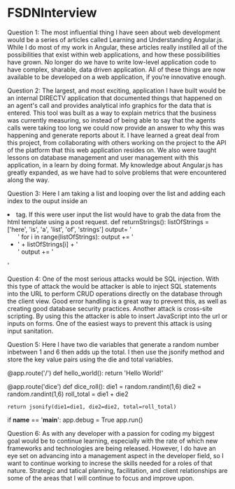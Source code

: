 # FSDNInterview
Question 1: The most influential thing I have seen about web development would be a series of articles called Learning and Understanding Angular.js. While I do most of my work in Angular, these articles really instilled all of the possibilities that exist within web applications, and how these possibilities have grown. No longer do we have to write low-level application code to have complex, sharable, data driven application. All of these things are now available to be developed on a web application, if you’re innovative enough. 

Question 2: The largest, and most exciting, application I have built would be an internal DIRECTV application that documented things that happened on an agent's call and provides analytical info graphics for the data that is entered. This tool was built as a way to explain metrics that the business was currently measuring, so instead of being able to say that the agents calls were taking too long we could now provide an answer to why this was happening and generate reports about it. I have learned a great deal from this project, from collaborating with others working on the project to the API of the platform that this web application resides on. We also were taught lessons on database management and user management with this application, in a learn by doing format. My knowledge about Angular.js has greatly expanded, as we have had to solve problems that were encountered along the way. 

Question 3: Here I am taking a list and looping over the list and adding each index to the ouput inside an <li> tag. If this were user input the list would have to grab the data from the html template using a post request. 
def returnStrings():
   listOfStrings = ['here', 'is', 'a', 'list', 'of', 'strings']
   output= '<html><body><ul>'
   for i in range(listOfStrings):
      output += '<li>' + listOfStrings[i] + '</li>'
   output += '</ul> </body></html>'

Question 4: One of the most serious attacks would be SQL injection. With this type of attack the would be attacker is able to inject SQL statements into the URL to perform CRUD operations directly on the database through the client view. Good error handling is a great way to prevent this, as well as creating good database security practices. Another attack is cross-site scripting. By using this the attacker is able to insert JavaScript into the url or inputs on forms. One of the easiest ways to prevent this attack is using input sanitation. 

Question 5:
Here I have two die variables that generate a random number inbetween 1 and 6 then adds up the total. I then use the jsonify method and store the key value pairs using the die and total variables. 

@app.route('/')
def hello_world():
    return 'Hello World!'


@app.route('dice')
def dice_roll():
    die1 = random.randint(1,6)
    die2 = random.randint(1,6)
    roll_total = die1 + die2

    return jsonify(die1=die1, die2=die2, total=roll_total)

if __name__ == '__main__':
    app.debug = True
    app.run()


Question 6: As with any developer with a passion for coding my biggest goal would be to continue learning, especially with the rate of which new frameworks and technologies are being released. However, I do have an eye set on advancing into a management aspect in the developer field, so I want to continue working to increse the skills needed for a roles of that nature.  Strategic and tatical planning, facilitation, and client relationships are some of the areas that I will continue to focus and improve upon.  

